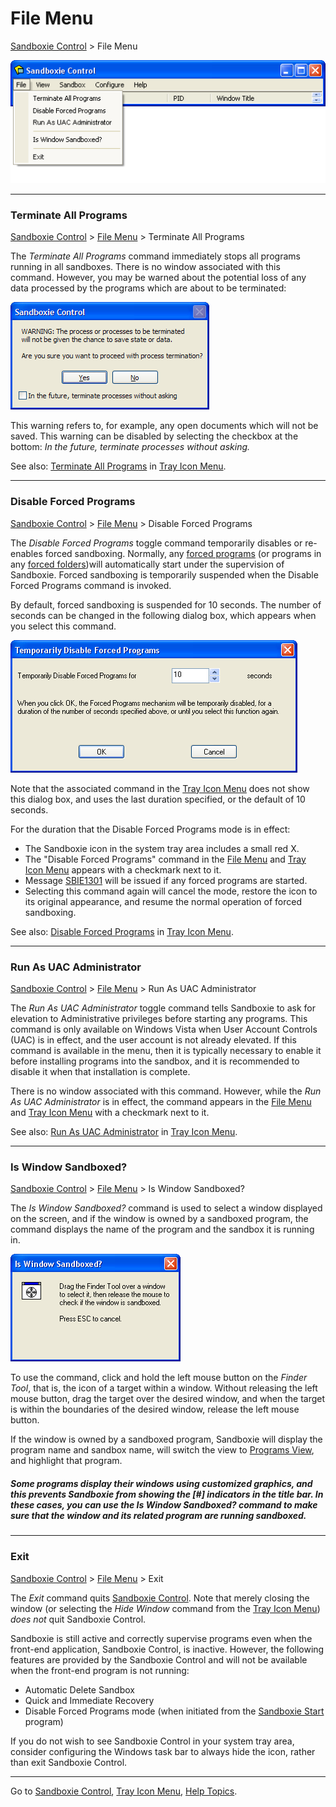 # File Menu


[Sandboxie Control](SandboxieControl.md) > File Menu

![](/Media/FileMenu.png)

* * *

### Terminate All Programs

[Sandboxie Control](SandboxieControl.md) > [File Menu](FileMenu.md) > Terminate All Programs

The _Terminate All Programs_ command immediately stops all programs running in all sandboxes. There is no window associated with this command. However, you may be warned about the potential loss of any data processed by the programs which are about to be terminated:

![](/Media/TerminateWarning.png)

This warning refers to, for example, any open documents which will not be saved. This warning can be disabled by selecting the checkbox at the bottom: _In the future, terminate processes without asking._

See also: [Terminate All Programs](TrayIconMenu#termall) in [Tray Icon Menu](TrayIconMenu.md).

* * *

### Disable Forced Programs

[Sandboxie Control](SandboxieControl.md) > [File Menu](FileMenu.md) > Disable Forced Programs

The _Disable Forced Programs_ toggle command temporarily disables or re-enables forced sandboxing. Normally, any [forced programs](ProgramStartSettings#program) (or programs in any [forced folders](ProgramStartSettings#folder))will automatically start under the supervision of Sandboxie. Forced sandboxing is temporarily suspended when the Disable Forced Programs command is invoked.

By default, forced sandboxing is suspended for 10 seconds. The number of seconds can be changed in the following dialog box, which appears when you select this command.

![](/Media/DisableForcedPrograms.png)

Note that the associated command in the [Tray Icon Menu](TrayIconMenu.md) does not show this dialog box, and uses the last duration specified, or the default of 10 seconds.

For the duration that the Disable Forced Programs mode is in effect:

*   The Sandboxie icon in the system tray area includes a small red X.
*   The "Disable Forced Programs" command in the [File Menu](FileMenu.md) and [Tray Icon Menu](TrayIconMenu.md) appears with a checkmark next to it.
*   Message [SBIE1301](SBIE1301.md) will be issued if any forced programs are started.
*   Selecting this command again will cancel the mode, restore the icon to its original appearance, and resume the normal operation of forced sandboxing.

See also: [Disable Forced Programs](TrayIconMenu#disableforce) in [Tray Icon Menu](TrayIconMenu.md).

* * *

### Run As UAC Administrator

[Sandboxie Control](SandboxieControl.md) > [File Menu](FileMenu.md) > Run As UAC Administrator

The _Run As UAC Administrator_ toggle command tells Sandboxie to ask for elevation to Administrative privileges before starting any programs. This command is only available on Windows Vista when User Account Controls (UAC) is in effect, and the user account is not already elevated. If this command is available in the menu, then it is typically necessary to enable it before installing programs into the sandbox, and it is recommended to disable it when that installation is complete.

There is no window associated with this command. However, while the _Run As UAC Administrator_ is in effect, the command appears in the [File Menu](FileMenu.md) and [Tray Icon Menu](TrayIconMenu.md) with a checkmark next to it.

See also: [Run As UAC Administrator](TrayIconMenu#uac) in [Tray Icon Menu](TrayIconMenu.md).

* * *

### Is Window Sandboxed?

[Sandboxie Control](SandboxieControl.md) > [File Menu](FileMenu.md) > Is Window Sandboxed?

The _Is Window Sandboxed?_ command is used to select a window displayed on the screen, and if the window is owned by a sandboxed program, the command displays the name of the program and the sandbox it is running in.

![](/Media/IsWindowSandboxed.png)

To use the command, click and hold the left mouse button on the _Finder Tool_, that is, the icon of a target within a window. Without releasing the left mouse button, drag the target over the desired window, and when the target is within the boundaries of the desired window, release the left mouse button.

If the window is owned by a sandboxed program, Sandboxie will display the program name and sandbox name, will switch the view to [Programs View](ProgramsView.md), and highlight that program.



##### Some programs display their windows using customized graphics, and this prevents Sandboxie from showing the [#] indicators in the title bar. In these cases, you can use the _Is Window Sandboxed?_ command to make sure that the window and its related program are running sandboxed.



* * *

### Exit

[Sandboxie Control](SandboxieControl.md) > [File Menu](FileMenu.md) > Exit

The _Exit_ command quits [Sandboxie Control](SandboxieControl.md). Note that merely closing the window (or selecting the _Hide Window_ command from the [Tray Icon Menu](TrayIconMenu.md)) _does not_ quit Sandboxie Control.

Sandboxie is still active and correctly supervise programs even when the front-end application, Sandboxie Control, is inactive. However, the following features are provided by the Sandboxie Control and will not be available when the front-end program is not running:

*   Automatic Delete Sandbox
*   Quick and Immediate Recovery
*   Disable Forced Programs mode (when initiated from the [Sandboxie Start](StartCommandLine.md) program)

If you do not wish to see Sandboxie Control in your system tray area, consider configuring the Windows task bar to always hide the icon, rather than exit Sandboxie Control.

* * *

Go to [Sandboxie Control](SandboxieControl#menus), [Tray Icon Menu](TrayIconMenu.md), [Help Topics](HelpTopics.md).
